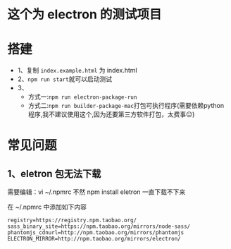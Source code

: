 # 这个为 electron 的测试项目

# 搭建
- 1、复制 `index.example.html` 为 index.html
- 2、`npm run start`就可以启动测试
- 3、
  - 方式一:`npm run electron-package-run`
  - 方式二:`npm run builder-package-mac`打包可执行程序(需要依赖python程序,我不建议使用这个,因为还要第三方软件打包，太费事😑)

# 常见问题

## 1、eletron 包无法下载

需要编辑：vi ~/.npmrc 不然 npm install eletron 一直下载不下来

在 ~/.npmrc 中添加如下内容
````
registry=https://registry.npm.taobao.org/
sass_binary_site=https://npm.taobao.org/mirrors/node-sass/
phantomjs_cdnurl=http://npm.taobao.org/mirrors/phantomjs
ELECTRON_MIRROR=http://npm.taobao.org/mirrors/electron/
````